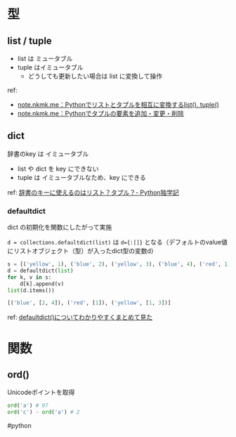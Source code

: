 
# 型 
## list / tuple

- list は ミュータブル
- tuple はイミュータブル
	- どうしても更新したい場合は list に変換して操作

ref: 
- [note.nkmk.me：Pythonでリストとタプルを相互に変換するlist(), tuple()](https://note.nkmk.me/python-list-tuple-convert/)
- [note.nkmk.me：Pythonでタプルの要素を追加・変更・削除](https://note.nkmk.me/python-tuple-operation/)

## dict 

辞書のkey は イミュータブル
- list や dict を key にできない
- tuple は イミュータブルなため、key にできる

ref: [辞書のキーに使えるのはリスト？タプル？- Python独学記](https://blog.pyq.jp/entry/python_story_190701)

### defaultdict

dict の初期化を関数にしたがって実施

`d = collections.defaultdict(list)` は `d={:[]}` となる（デフォルトのvalue値にリストオブジェクト（型）が入ったdict型の変数d）

```python
s = [('yellow', 1), ('blue', 2), ('yellow', 3), ('blue', 4), ('red', 1)]
d = defaultdict(list)
for k, v in s:
    d[k].append(v)
list(d.items())

[('blue', [2, 4]), ('red', [1]), ('yellow', [1, 3])]
```

ref: [defaultdict()についてわかりやすくまとめて見た](https://kyam-013.hatenablog.jp/entry/2017/07/21/021106)

# 関数

## ord()

Unicodeポイントを取得
```python
ord('a') # 97
ord('c') - ord('a') # 2
```

#python
